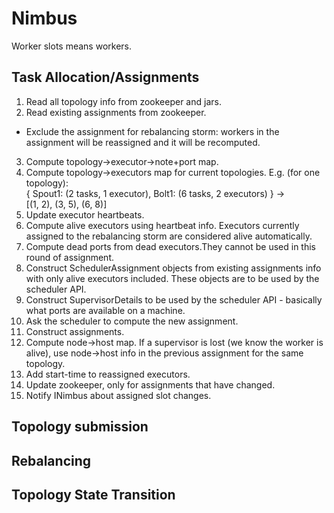 Nimbus
==
Worker slots means workers.

Task Allocation/Assignments
--
1. Read all topology info from zookeeper and jars.
2. Read existing assignments from zookeeper.
  - Exclude the assignment for rebalancing storm: workers in the assignment will be reassigned and
    it will be recomputed.
3. Compute topology->executor->note+port map.
  1. Compute topology->executors map for current topologies. E.g. (for one topology):  
     { Spout1: (2 tasks, 1 executor), Bolt1: (6 tasks, 2 executors) } ->  
     [(1, 2), (3, 5), (6, 8)]
  2. Update executor heartbeats.
  3. Compute alive executors using heartbeat info. Executors currently assigned to the rebalancing
     storm are considered alive automatically.
  4. Compute dead ports from dead executors.They cannot be used in this round of assignment.
  5. Construct SchedulerAssignment objects from existing assignments info with only alive executors
     included. These objects are to be used by the scheduler API.
  6. Construct SupervisorDetails to be used by the scheduler API - basically what ports are
     available on a machine.
  7. Ask the scheduler to compute the new assignment.
4. Construct assignments.
  1. Compute node->host map. If a supervisor is lost (we know the worker is alive), use node->host
     info in the previous assignment for the same topology.
  2. Add start-time to reassigned executors.
5. Update zookeeper, only for assignments that have changed.
6. Notify INimbus about assigned slot changes.

Topology submission
--

Rebalancing
--

Topology State Transition
--
